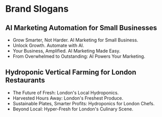 # Brand Slogans

## AI Marketing Automation for Small Businesses
- Grow Smarter, Not Harder. AI Marketing for Small Business.
- Unlock Growth. Automate with AI.
- Your Business, Amplified. AI Marketing Made Easy.
- From Overwhelmed to Outstanding: AI Powers Your Marketing.

## Hydroponic Vertical Farming for London Restaurants
- The Future of Fresh: London's Local Hydroponics.
- Harvested Hours Away: London's Freshest Produce.
- Sustainable Plates, Smarter Profits: Hydroponics for London Chefs.
- Beyond Local: Hyper-Fresh for London's Culinary Scene.